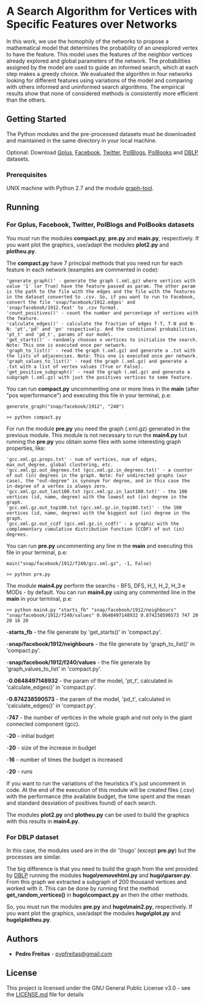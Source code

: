# A Search Algorithm for Vertices with Specific Features over Networks

In this work, we use the homophily of the networks to propose a mathematical model that determines the probability of an unexplored vertex to have the feature. This model uses the features of the neighbor vertices already explored and global parameters of the network. The probabilities assigned by the model are used to guide an informed search, which at each step makes a greedy choice. We evaluated the algorithm in four networks looking for different features using variations of the model and comparing with others informed and uninformed search algorithms. The empirical results show that none of considered methods is consistently more efficient than the others.

## Getting Started

The Python modules and the pre-processed datasets must be downloaded and maintained in the same directory in your local machine.

Optional: Download [Gplus](http://snap.stanford.edu/data/gplus.tar.gz), [Facebook](http://snap.stanford.edu/data/facebook.tar.gz), [Twitter](http://snap.stanford.edu/data/twitter.tar.gz), [PolBlogs](http://networkdata.ics.uci.edu/data/polblogs/polblogs.gml), [PolBooks](http://networkdata.ics.uci.edu/data/polbooks/polbooks.gml) and [DBLP](http://dblp.uni-trier.de/xml/) datasets. 

### Prerequisites

UNIX machine with Python 2.7 and the module [graph-tool](https://graph-tool.skewed.de).

## Running

### For Gplus, Facebook, Twitter, PolBlogs and PolBooks datasets

You must run the modules __compact.py__, __pre.py__ and __main.py__, respectively. If you want plot the graphics, use/adapt the modules __plot2.py__ and __plotheu.py__.

The __compact.py__ have 7 principal methods that you need run for each feature in each network (examples are commented in code):

```
'generate_graph()' - generate the graph (.xml.gz) where vertices with value '1' (or True) have the feature passed as param. The other param is the path to the file with the edges and the file with the features in the dataset converted to .csv. So, if you want to run to Facebook, convert the file 'snap/facebook/1912.edges' and 'snap/facebook/1912.feat' to .csv format.
'count_positives()' - count the number and percentage of vertices with the feature.
'calculate_edges()' - calculate the fraction of edges T-T, T-N and N-N: 'pt','pd' and 'pn' respectively. And the conditional probabilities, 'pt_t' and 'pd_t', params of our model. 
'get_starts()' - randomly chooses x vertices to initialize the search. Note: This one is executed once per network. 
'graph_to_list()' - read the graph (.xml.gz) and generate a .txt with the lists of adjacencies. Note: This one is executed once per network.
'graph_values_to_list()' - read the graph (.xml.gz) and generate a .txt with a list of vertex values (True or False).
'get_positive_subgraph()' - read the graph (.xml.gz) and generate a subgraph (.xml.gz) with just the positives vertices to some feature.
```
You can run __compact.py__ uncommenting one or more lines in the __main__ (after "pos wperformance") and executing this file in your terminal, p.e: 

```
generate_graph("snap/facebook/1912", "240")

>> python compact.py 
```


For run the module __pre.py__ you need the graph (.xml.gz) generated in the previous module. This module is not necessary to run the __main4.py__ but running the __pre.py__ you obtain some files with some interesting graph properties, like: 

```
'gcc.xml.gz.props.txt' - num of vertices, num of edges, max_out_degree, global clustering, etc. 
'gcc.xml.gz.out_degrees.txt (gcc.xml.gz.in_degrees.txt)' - a counter of out (in) degrees in the graph. Note: For undirected graphs (our case), the "out-degree" is synonym for degree, and in this case the in-degree of a vertex is always zero.
'gcc.xml.gz.out_last100.txt (gcc.xml.gz.in_last100.txt)' - the 100 vertices (id, name, degree) with the lowest out (in) degree in the graph. 
'gcc.xml.gz.out_top100.txt (gcc.xml.gz.in_top100.txt)' - the 100 vertices (id, name, degree) with the biggest out (in) degree in the graph.
'gcc.xml.gz.out_ccdf (gcc.xml.gz.in_ccdf)' - a graphic with the complementary cumulative distribution function (CCDF) of out (in) degrees.
```

You can run __pre.py__ uncommenting any line in the __main__ and executing this file in your terminal, p.e: 

```
main("snap/facebook/1912/f240/gcc.xml.gz", -1, False)

>> python pre.py 
```


The module __main4.py__ perform the searchs - BFS, DFS, H_1, H_2, H_3 e MODs - by default. You can run __main4.py__ using any commented line in the __main__ in your terminal, p.e: 

```
>> python main4.py "starts_fb" "snap/facebook/1912/neighbours" "snap/facebook/1912/f240/values" 0.0648497148932 0.874238590573 747 20 20 16 20
```  
-__starts_fb__ - the file generate by 'get_starts()' in 'compact.py'.

-__snap/facebook/1912/neighbours__ - the file generate by 'graph_to_list()' in 'compact.py'.

-__snap/facebook/1912/f240/values__ - the file generate by 'graph_values_to_list' in 'compact.py'.

-__0.0648497148932__ - the param of the model, 'pt_t', calculated in 'calculate_edges()' in 'compact.py'.

-__0.874238590573__ - the param of the model, 'pd_t', calculated in 'calculate_edges()' in 'compact.py'.

-__747__ - the number of vertices in the whole graph and not only in the giant connected component (gcc).

-__20__ - initial budget

-__20__ - size of the increase in budget 

-__16__ - number of times the budget is increased

-__20__ - runs


If you want to run the variations of the heuristics it's just uncomment in code. At the end of the execution of this module will be created files (.csv) with the performance (the available budget, the time spent and the mean and standard desviation of positives found) of each search.

The modules __plot2.py__ and __plotheu.py__ can be used to build the graphics with this results in __main4.py__.


### For DBLP dataset

In this case, the modules used are in the dir '\hugo' (except __pre.py__) but the processes are similar. 

The big difference is that you need to build the graph from the xml provided by [DBLP](http://dblp.uni-trier.de/xml/) running the modules __hugo\removehtml.py__ and __hugo\parser.py__. From this graph we extracted a subgraph of 200 thousand vertices and worked with it. This can be done by running first the method __get_random_vertices()__ in __hugo\compact.py__ an then the other methods. 

So, you must run the modules __pre.py__ and __hugo\main2.py__, respectively. If you want plot the graphics, use/adapt the modules __hugo\plot.py__ and __hugo\plotheu.py__.


## Authors

* **Pedro Freitas** - pvpfreitas@gmail.com

## License

This project is licensed under the GNU General Public License v3.0 - see the [LICENSE.md](https://github.com/freitaspedro/SearchOverGraphs/blob/disser/LICENSE) file for details
